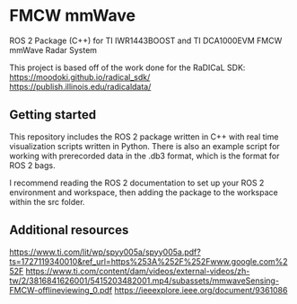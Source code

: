# FMCW mmWave
ROS 2 Package (C++) for TI IWR1443BOOST and TI DCA1000EVM FMCW mmWave Radar System

This project is based off of the work done for the RaDICaL SDK: 
https://moodoki.github.io/radical_sdk/
https://publish.illinois.edu/radicaldata/

## Getting started
This repository includes the ROS 2 package written in C++ with real time visualization scripts written in Python. There is also an example script for working with prerecorded data in the .db3 format, which is the format for ROS 2 bags.

I recommend reading the ROS 2 documentation to set up your ROS 2 environment and workspace, then adding the package to the workspace within the src folder.

## Additional resources
https://www.ti.com/lit/wp/spyy005a/spyy005a.pdf?ts=1727119340010&ref_url=https%253A%252F%252Fwww.google.com%252F
https://www.ti.com/content/dam/videos/external-videos/zh-tw/2/3816841626001/5415203482001.mp4/subassets/mmwaveSensing-FMCW-offlineviewing_0.pdf
https://ieeexplore.ieee.org/document/9361086


